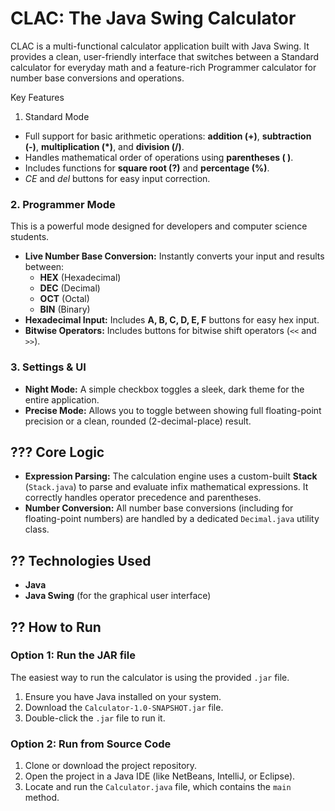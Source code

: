 # CLAC: The Java Swing Calculator

CLAC is a multi-functional calculator application built with Java Swing. It provides a clean, user-friendly interface that switches between a Standard calculator for everyday math and a feature-rich Programmer calculator for number base conversions and operations.


Key Features

1. Standard Mode
* Full support for basic arithmetic operations: **addition (+)**, **subtraction (-)**, **multiplication (*)**, and **division (/)**.
* Handles mathematical order of operations using **parentheses ( )**.
* Includes functions for **square root (?)** and **percentage (%)**.
* *CE* and *del* buttons for easy input correction.

### 2. Programmer Mode
This is a powerful mode designed for developers and computer science students.
* **Live Number Base Conversion:** Instantly converts your input and results between:
    * **HEX** (Hexadecimal)
    * **DEC** (Decimal)
    * **OCT** (Octal)
    * **BIN** (Binary)
* **Hexadecimal Input:** Includes **A, B, C, D, E, F** buttons for easy hex input.
* **Bitwise Operators:** Includes buttons for bitwise shift operators (`<<` and `>>`).

### 3. Settings & UI
* **Night Mode:** A simple checkbox toggles a sleek, dark theme for the entire application.
* **Precise Mode:** Allows you to toggle between showing full floating-point precision or a clean, rounded (2-decimal-place) result.

## ??? Core Logic
* **Expression Parsing:** The calculation engine uses a custom-built **Stack** (`Stack.java`) to parse and evaluate infix mathematical expressions. It correctly handles operator precedence and parentheses.
* **Number Conversion:** All number base conversions (including for floating-point numbers) are handled by a dedicated `Decimal.java` utility class.

## ?? Technologies Used
* **Java**
* **Java Swing** (for the graphical user interface)

## ?? How to Run

### Option 1: Run the JAR file
The easiest way to run the calculator is using the provided `.jar` file.
1.  Ensure you have Java installed on your system.
2.  Download the `Calculator-1.0-SNAPSHOT.jar` file.
3.  Double-click the `.jar` file to run it.

### Option 2: Run from Source Code
1.  Clone or download the project repository.
2.  Open the project in a Java IDE (like NetBeans, IntelliJ, or Eclipse).
3.  Locate and run the `Calculator.java` file, which contains the `main` method.
